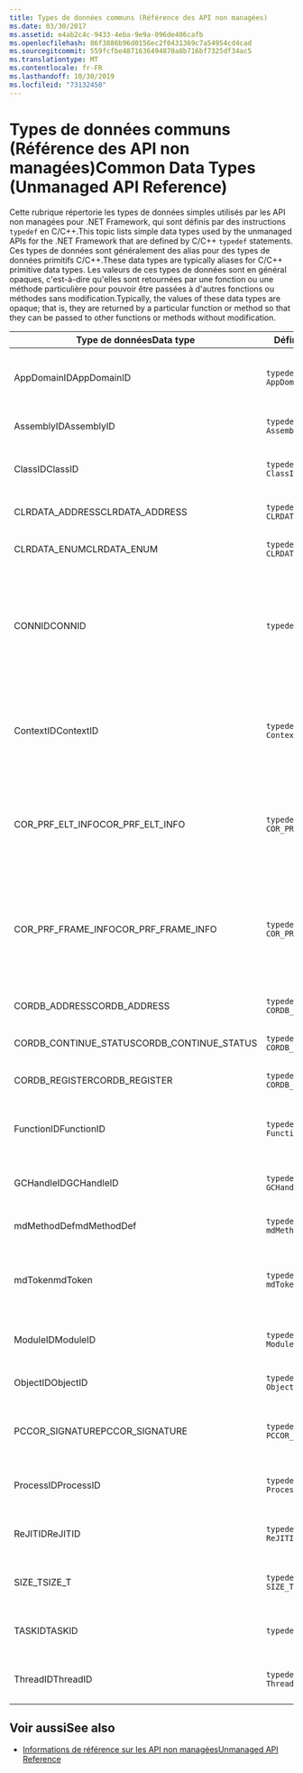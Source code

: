 ```yaml
---
title: Types de données communs (Référence des API non managées)
ms.date: 03/30/2017
ms.assetid: e4ab2c4c-9433-4eba-9e9a-096de406cafb
ms.openlocfilehash: 86f3886b96d0156ec2f0431369c7a54954cd4cad
ms.sourcegitcommit: 559fcfbe4871636494870a8b716bf7325df34ac5
ms.translationtype: MT
ms.contentlocale: fr-FR
ms.lasthandoff: 10/30/2019
ms.locfileid: "73132450"
---
```

# <a name="common-data-types-unmanaged-api-reference"></a><span data-ttu-id="0d530-102">Types de données communs (Référence des API non managées)</span><span class="sxs-lookup"><span data-stu-id="0d530-102">Common Data Types (Unmanaged API Reference)</span></span>
<span data-ttu-id="0d530-103">Cette rubrique répertorie les types de données simples utilisés par les API non managées pour .NET Framework, qui sont définis par des instructions `typedef` en C/C++.</span><span class="sxs-lookup"><span data-stu-id="0d530-103">This topic lists simple data types used by the unmanaged APIs for the .NET Framework that are defined by C/C++ `typedef` statements.</span></span> <span data-ttu-id="0d530-104">Ces types de données sont généralement des alias pour des types de données primitifs C/C++.</span><span class="sxs-lookup"><span data-stu-id="0d530-104">These data types are typically aliases for C/C++ primitive data types.</span></span> <span data-ttu-id="0d530-105">Les valeurs de ces types de données sont en général opaques, c'est-à-dire qu'elles sont retournées par une fonction ou une méthode particulière pour pouvoir être passées à d'autres fonctions ou méthodes sans modification.</span><span class="sxs-lookup"><span data-stu-id="0d530-105">Typically, the values of these data types are opaque; that is, they are returned by a particular function or method so that they can be passed to other functions or methods without modification.</span></span>  
  
|<span data-ttu-id="0d530-106">Type de données</span><span class="sxs-lookup"><span data-stu-id="0d530-106">Data type</span></span>|<span data-ttu-id="0d530-107">Définition</span><span class="sxs-lookup"><span data-stu-id="0d530-107">Definition</span></span>|<span data-ttu-id="0d530-108">Défini dans</span><span class="sxs-lookup"><span data-stu-id="0d530-108">Defined in</span></span>|<span data-ttu-id="0d530-109">Description</span><span class="sxs-lookup"><span data-stu-id="0d530-109">Description</span></span>|  
|---------------|----------------|----------------|-----------------|  
|<span data-ttu-id="0d530-110">AppDomainID</span><span class="sxs-lookup"><span data-stu-id="0d530-110">AppDomainID</span></span>|`typedef UINT_PTR AppDomainID;`|<span data-ttu-id="0d530-111">corprof.h</span><span class="sxs-lookup"><span data-stu-id="0d530-111">corprof.h</span></span>|<span data-ttu-id="0d530-112">L'identificateur d'un domaine d'application.</span><span class="sxs-lookup"><span data-stu-id="0d530-112">The identifier of an application domain.</span></span>|  
|<span data-ttu-id="0d530-113">AssemblyID</span><span class="sxs-lookup"><span data-stu-id="0d530-113">AssemblyID</span></span>|`typedef UINT_PTR AssemblyID;`|<span data-ttu-id="0d530-114">corprof.h</span><span class="sxs-lookup"><span data-stu-id="0d530-114">corprof.h</span></span>|<span data-ttu-id="0d530-115">L'identificateur d'un assembly.</span><span class="sxs-lookup"><span data-stu-id="0d530-115">The identifier of an assembly.</span></span>|  
|<span data-ttu-id="0d530-116">ClassID</span><span class="sxs-lookup"><span data-stu-id="0d530-116">ClassID</span></span>|`typedef UINT_PTR ClassID;`|<span data-ttu-id="0d530-117">corprof.h</span><span class="sxs-lookup"><span data-stu-id="0d530-117">corprof.h</span></span>|<span data-ttu-id="0d530-118">L'identificateur d'une classe managée.</span><span class="sxs-lookup"><span data-stu-id="0d530-118">The identifier of a managed class.</span></span>|  
|<span data-ttu-id="0d530-119">CLRDATA_ADDRESS</span><span class="sxs-lookup"><span data-stu-id="0d530-119">CLRDATA_ADDRESS</span></span>|`typedef ULONG64 CLRDATA_ADDRESS;`|<span data-ttu-id="0d530-120">Clrdata. h</span><span class="sxs-lookup"><span data-stu-id="0d530-120">clrdata.h</span></span>|<span data-ttu-id="0d530-121">Adresse mémoire 64 bits.</span><span class="sxs-lookup"><span data-stu-id="0d530-121">A 64-bit memory address.</span></span>|
|<span data-ttu-id="0d530-122">CLRDATA_ENUM</span><span class="sxs-lookup"><span data-stu-id="0d530-122">CLRDATA_ENUM</span></span>|`typedef ULONG64 CLRDATA_ADDRESS;`|<span data-ttu-id="0d530-123">Non disponible</span><span class="sxs-lookup"><span data-stu-id="0d530-123">Not Available</span></span>|<span data-ttu-id="0d530-124">Adresse mémoire 64 bits.</span><span class="sxs-lookup"><span data-stu-id="0d530-124">A 64-bit memory address.</span></span>|
|<span data-ttu-id="0d530-125">CONNID</span><span class="sxs-lookup"><span data-stu-id="0d530-125">CONNID</span></span>|`typedef DWORD CONNID;`|<span data-ttu-id="0d530-126">cordebug.h, mscoree.h</span><span class="sxs-lookup"><span data-stu-id="0d530-126">cordebug.h, mscoree.h</span></span>|<span data-ttu-id="0d530-127">L'identificateur de connexion pour un thread qui est connecté à une instance de Microsoft SQL Server.</span><span class="sxs-lookup"><span data-stu-id="0d530-127">The connection identifier for a thread that is connected to an instance of Microsoft SQL Server.</span></span>|  
|<span data-ttu-id="0d530-128">ContextID</span><span class="sxs-lookup"><span data-stu-id="0d530-128">ContextID</span></span>|`typedef UINT_PTR ContextID;`|<span data-ttu-id="0d530-129">corprof.h</span><span class="sxs-lookup"><span data-stu-id="0d530-129">corprof.h</span></span>|<span data-ttu-id="0d530-130">L'identificateur du contexte associé à un thread managé particulier.</span><span class="sxs-lookup"><span data-stu-id="0d530-130">The identifier of the context associated with a particular managed thread.</span></span>|  
|<span data-ttu-id="0d530-131">COR_PRF_ELT_INFO</span><span class="sxs-lookup"><span data-stu-id="0d530-131">COR_PRF_ELT_INFO</span></span>|`typedef UINT_PTR COR_PRF_ELT_INFO;`|<span data-ttu-id="0d530-132">corprof.h</span><span class="sxs-lookup"><span data-stu-id="0d530-132">corprof.h</span></span>|<span data-ttu-id="0d530-133">Un handle opaque qui représente des informations sur un frame de pile particulier.</span><span class="sxs-lookup"><span data-stu-id="0d530-133">An opaque handle that represents information about a particular stack frame.</span></span>|  
|<span data-ttu-id="0d530-134">COR_PRF_FRAME_INFO</span><span class="sxs-lookup"><span data-stu-id="0d530-134">COR_PRF_FRAME_INFO</span></span>|`typedef UINT_PTR COR_PRF_FRAME_INFO;`|<span data-ttu-id="0d530-135">corprof.h</span><span class="sxs-lookup"><span data-stu-id="0d530-135">corprof.h</span></span>|<span data-ttu-id="0d530-136">Un handle opaque qui pointe vers un frame de pile.</span><span class="sxs-lookup"><span data-stu-id="0d530-136">An opaque handle that points to a stack frame.</span></span> <span data-ttu-id="0d530-137">Il est valide seulement pendant le rappel auquel il est passé.</span><span class="sxs-lookup"><span data-stu-id="0d530-137">It is valid only during the callback to which it is passed.</span></span>|  
|<span data-ttu-id="0d530-138">CORDB_ADDRESS</span><span class="sxs-lookup"><span data-stu-id="0d530-138">CORDB_ADDRESS</span></span>|`typedef ULONG64 CORDB_ADDRESS;`|<span data-ttu-id="0d530-139">cordebug.h</span><span class="sxs-lookup"><span data-stu-id="0d530-139">cordebug.h</span></span>|<span data-ttu-id="0d530-140">Une adresse en mémoire.</span><span class="sxs-lookup"><span data-stu-id="0d530-140">An address in memory.</span></span>|  
|<span data-ttu-id="0d530-141">CORDB_CONTINUE_STATUS</span><span class="sxs-lookup"><span data-stu-id="0d530-141">CORDB_CONTINUE_STATUS</span></span>|`typedef DWORD CORDB_CONTINUE_STATUS;`|<span data-ttu-id="0d530-142">cordebug.h</span><span class="sxs-lookup"><span data-stu-id="0d530-142">cordebug.h</span></span>|<span data-ttu-id="0d530-143">État de la continuation.</span><span class="sxs-lookup"><span data-stu-id="0d530-143">The continuation status.</span></span>|  
|<span data-ttu-id="0d530-144">CORDB_REGISTER</span><span class="sxs-lookup"><span data-stu-id="0d530-144">CORDB_REGISTER</span></span>|`typedef ULONG64 CORDB_REGISTER;`|<span data-ttu-id="0d530-145">cordebug.h</span><span class="sxs-lookup"><span data-stu-id="0d530-145">cordebug.h</span></span>|<span data-ttu-id="0d530-146">La valeur d'un registre du processeur.</span><span class="sxs-lookup"><span data-stu-id="0d530-146">The value of a CPU register.</span></span>|
|<span data-ttu-id="0d530-147">FunctionID</span><span class="sxs-lookup"><span data-stu-id="0d530-147">FunctionID</span></span>|`typedef UINT_PTR FunctionID;`|<span data-ttu-id="0d530-148">corprof.h</span><span class="sxs-lookup"><span data-stu-id="0d530-148">corprof.h</span></span>|<span data-ttu-id="0d530-149">L'identificateur d'une fonction ou d'une méthode.</span><span class="sxs-lookup"><span data-stu-id="0d530-149">The identifier of a function or method.</span></span>|  
|<span data-ttu-id="0d530-150">GCHandleID</span><span class="sxs-lookup"><span data-stu-id="0d530-150">GCHandleID</span></span>|`typedef UINT_PTR GCHandleID;`|<span data-ttu-id="0d530-151">corprof.h</span><span class="sxs-lookup"><span data-stu-id="0d530-151">corprof.h</span></span>|<span data-ttu-id="0d530-152">Un handle de récupération de mémoire.</span><span class="sxs-lookup"><span data-stu-id="0d530-152">A garbage collection handle.</span></span>|  
|<span data-ttu-id="0d530-153">mdMethodDef</span><span class="sxs-lookup"><span data-stu-id="0d530-153">mdMethodDef</span></span>|`typedef mdToken mdMethodDef;`|<span data-ttu-id="0d530-154">cordebug.h</span><span class="sxs-lookup"><span data-stu-id="0d530-154">cordebug.h</span></span>|<span data-ttu-id="0d530-155">Jeton de définition de méthode.</span><span class="sxs-lookup"><span data-stu-id="0d530-155">A method definition token.</span></span>|
|<span data-ttu-id="0d530-156">mdToken</span><span class="sxs-lookup"><span data-stu-id="0d530-156">mdToken</span></span>|`typedef UINT32 mdToken;`|<span data-ttu-id="0d530-157">corprof.h</span><span class="sxs-lookup"><span data-stu-id="0d530-157">corprof.h</span></span>|<span data-ttu-id="0d530-158">Un jeton de métadonnées (une ligne dans une table de métadonnées).</span><span class="sxs-lookup"><span data-stu-id="0d530-158">A metadata token (a row in a metadata table).</span></span>|  
|<span data-ttu-id="0d530-159">ModuleID</span><span class="sxs-lookup"><span data-stu-id="0d530-159">ModuleID</span></span>|`typedef UINT_PTR ModuleID;`|<span data-ttu-id="0d530-160">corprof.h</span><span class="sxs-lookup"><span data-stu-id="0d530-160">corprof.h</span></span>|<span data-ttu-id="0d530-161">L'identificateur d'un module d'assembly.</span><span class="sxs-lookup"><span data-stu-id="0d530-161">The identifier of an assembly module.</span></span>|  
|<span data-ttu-id="0d530-162">ObjectID</span><span class="sxs-lookup"><span data-stu-id="0d530-162">ObjectID</span></span>|`typedef UINT_PTR ObjectID;`|<span data-ttu-id="0d530-163">corprof.h</span><span class="sxs-lookup"><span data-stu-id="0d530-163">corprof.h</span></span>|<span data-ttu-id="0d530-164">L'identificateur d'un objet.</span><span class="sxs-lookup"><span data-stu-id="0d530-164">The identifier of an object.</span></span>|  
|<span data-ttu-id="0d530-165">PCCOR_SIGNATURE</span><span class="sxs-lookup"><span data-stu-id="0d530-165">PCCOR_SIGNATURE</span></span>|`typedef SIZE_T PCCOR_SIGNATURE;`|<span data-ttu-id="0d530-166">cordebug.h</span><span class="sxs-lookup"><span data-stu-id="0d530-166">cordebug.h</span></span>|<span data-ttu-id="0d530-167">Pointeur vers une signature de membre ou de métadonnées.</span><span class="sxs-lookup"><span data-stu-id="0d530-167">A pointer to a member or metadata signature.</span></span>|
|<span data-ttu-id="0d530-168">ProcessID</span><span class="sxs-lookup"><span data-stu-id="0d530-168">ProcessID</span></span>|`typedef UINT_PTR ProcessID;`|<span data-ttu-id="0d530-169">corprof.h</span><span class="sxs-lookup"><span data-stu-id="0d530-169">corprof.h</span></span>|<span data-ttu-id="0d530-170">L'identificateur d'un processus managé.</span><span class="sxs-lookup"><span data-stu-id="0d530-170">The identifier of a managed process.</span></span>|  
|<span data-ttu-id="0d530-171">ReJITID</span><span class="sxs-lookup"><span data-stu-id="0d530-171">ReJITID</span></span>|`typedef UINT_PTR ReJITID;`|<span data-ttu-id="0d530-172">corprof.h</span><span class="sxs-lookup"><span data-stu-id="0d530-172">corprof.h</span></span>|<span data-ttu-id="0d530-173">Identificateur d'une fonction traitée juste-à-temps.</span><span class="sxs-lookup"><span data-stu-id="0d530-173">The identifier of a jitted function.</span></span>|  
|<span data-ttu-id="0d530-174">SIZE_T</span><span class="sxs-lookup"><span data-stu-id="0d530-174">SIZE_T</span></span>|`typedef ULONG_PTR SIZE_T;`|<span data-ttu-id="0d530-175">CorSym. h</span><span class="sxs-lookup"><span data-stu-id="0d530-175">corsym.h</span></span>|<span data-ttu-id="0d530-176">Pointeur vers une adresse mémoire 64 bits.</span><span class="sxs-lookup"><span data-stu-id="0d530-176">A pointer to a 64-bit memory address.</span></span>|
|<span data-ttu-id="0d530-177">TASKID</span><span class="sxs-lookup"><span data-stu-id="0d530-177">TASKID</span></span>|`typedef UINT64 TASKID;`|<span data-ttu-id="0d530-178">cordebug.h, mscoree.h</span><span class="sxs-lookup"><span data-stu-id="0d530-178">cordebug.h, mscoree.h</span></span>|<span data-ttu-id="0d530-179">Identificateur d’une instance d' [ICLRTask](./hosting/iclrtask-interface.md) .</span><span class="sxs-lookup"><span data-stu-id="0d530-179">The identifier of an [ICLRTask](./hosting/iclrtask-interface.md) instance.</span></span>|  
|<span data-ttu-id="0d530-180">ThreadID</span><span class="sxs-lookup"><span data-stu-id="0d530-180">ThreadID</span></span>|`typedef UINT_PTR ThreadID;`|<span data-ttu-id="0d530-181">corprof.h</span><span class="sxs-lookup"><span data-stu-id="0d530-181">corprof.h</span></span>|<span data-ttu-id="0d530-182">L'identificateur d'un thread managé.</span><span class="sxs-lookup"><span data-stu-id="0d530-182">The identifier of a managed thread.</span></span>|  
  
## <a name="see-also"></a><span data-ttu-id="0d530-183">Voir aussi</span><span class="sxs-lookup"><span data-stu-id="0d530-183">See also</span></span>

- [<span data-ttu-id="0d530-184">Informations de référence sur les API non managées</span><span class="sxs-lookup"><span data-stu-id="0d530-184">Unmanaged API Reference</span></span>](index.md)

